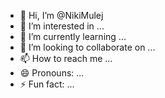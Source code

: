 - 👋 Hi, I’m @NikiMulej
- 👀 I’m interested in ...
- 🌱 I’m currently learning ...
- 💞️ I’m looking to collaborate on ...
- 📫 How to reach me ...
- 😄 Pronouns: ...
- ⚡ Fun fact: ...

<!---
NikiMulej/NikiMulej is a ✨ special ✨ repository because its `README.md` (this file) appears on your GitHub profile.
You can click the Preview link to take a look at your changes.
--->

